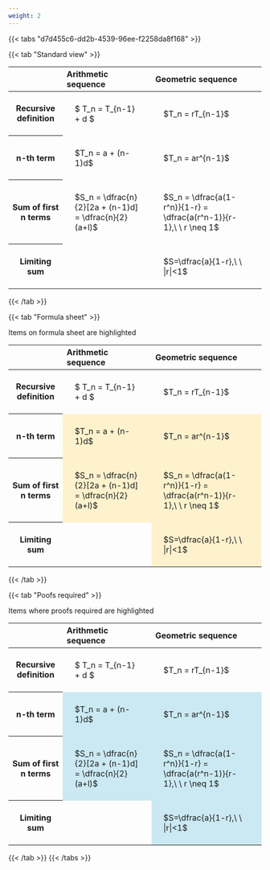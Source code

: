 ```yaml
---
weight: 2
---
```


{{< tabs "d7d455c6-dd2b-4539-96ee-f2258da8f168" >}}

{{< tab "Standard view" >}}

<style type="text/css">
#T_3dc3e th.col_heading {
  text-align: left;
  font-size: 1em;
}
#T_3dc3e td {
  text-align: left;
  font-size: 1em;
  padding: 1.5em;
}
</style>
<table id="T_3dc3e">
  <thead>
    <tr>
      <th class="blank level0" >&nbsp;</th>
      <th id="T_3dc3e_level0_col0" class="col_heading level0 col0" >Arithmetic sequence</th>
      <th id="T_3dc3e_level0_col1" class="col_heading level0 col1" >Geometric sequence</th>
    </tr>
  </thead>
  <tbody>
    <tr>
      <th id="T_3dc3e_level0_row0" class="row_heading level0 row0" >Recursive definition</th>
      <td id="T_3dc3e_row0_col0" class="data row0 col0" >$ T_n = T_{n-1} + d $</td>
      <td id="T_3dc3e_row0_col1" class="data row0 col1" >$T_n = rT_{n-1}$</td>
    </tr>
    <tr>
      <th id="T_3dc3e_level0_row1" class="row_heading level0 row1" >n-th term</th>
      <td id="T_3dc3e_row1_col0" class="data row1 col0" >$T_n = a + (n-1)d$</td>
      <td id="T_3dc3e_row1_col1" class="data row1 col1" >$T_n = ar^{n-1}$</td>
    </tr>
    <tr>
      <th id="T_3dc3e_level0_row2" class="row_heading level0 row2" >Sum of first n terms</th>
      <td id="T_3dc3e_row2_col0" class="data row2 col0" >$S_n = \dfrac{n}{2}[2a + (n-1)d] = \dfrac{n}{2}(a+l)$</td>
      <td id="T_3dc3e_row2_col1" class="data row2 col1" >$S_n = \dfrac{a(1-r^n)}{1-r} = \dfrac{a(r^n-1)}{r-1},\ \  r \neq 1$</td>
    </tr>
    <tr>
      <th id="T_3dc3e_level0_row3" class="row_heading level0 row3" >Limiting sum</th>
      <td id="T_3dc3e_row3_col0" class="data row3 col0" ></td>
      <td id="T_3dc3e_row3_col1" class="data row3 col1" >$S=\dfrac{a}{1-r},\ \ |r|<1$</td>
    </tr>
  </tbody>
</table>
{{< /tab >}}

{{< tab "Formula sheet" >}}

Items on formula sheet are highlighted 
<br>
<style type="text/css">
#T_48a46 th.col_heading {
  text-align: left;
  font-size: 1em;
}
#T_48a46 td {
  text-align: left;
  font-size: 1em;
  padding: 1.5em;
}
#T_48a46_row0_col0, #T_48a46_row0_col1, #T_48a46_row3_col0 {
  background-color: rgba(0,0,0,0);
}
#T_48a46_row1_col0, #T_48a46_row1_col1, #T_48a46_row2_col0, #T_48a46_row2_col1, #T_48a46_row3_col1 {
  background-color: rgba(255,194,10, 0.2);
}
</style>
<table id="T_48a46">
  <thead>
    <tr>
      <th class="blank level0" >&nbsp;</th>
      <th id="T_48a46_level0_col0" class="col_heading level0 col0" >Arithmetic sequence</th>
      <th id="T_48a46_level0_col1" class="col_heading level0 col1" >Geometric sequence</th>
    </tr>
  </thead>
  <tbody>
    <tr>
      <th id="T_48a46_level0_row0" class="row_heading level0 row0" >Recursive definition</th>
      <td id="T_48a46_row0_col0" class="data row0 col0" >$ T_n = T_{n-1} + d $</td>
      <td id="T_48a46_row0_col1" class="data row0 col1" >$T_n = rT_{n-1}$</td>
    </tr>
    <tr>
      <th id="T_48a46_level0_row1" class="row_heading level0 row1" >n-th term</th>
      <td id="T_48a46_row1_col0" class="data row1 col0" >$T_n = a + (n-1)d$</td>
      <td id="T_48a46_row1_col1" class="data row1 col1" >$T_n = ar^{n-1}$</td>
    </tr>
    <tr>
      <th id="T_48a46_level0_row2" class="row_heading level0 row2" >Sum of first n terms</th>
      <td id="T_48a46_row2_col0" class="data row2 col0" >$S_n = \dfrac{n}{2}[2a + (n-1)d] = \dfrac{n}{2}(a+l)$</td>
      <td id="T_48a46_row2_col1" class="data row2 col1" >$S_n = \dfrac{a(1-r^n)}{1-r} = \dfrac{a(r^n-1)}{r-1},\ \  r \neq 1$</td>
    </tr>
    <tr>
      <th id="T_48a46_level0_row3" class="row_heading level0 row3" >Limiting sum</th>
      <td id="T_48a46_row3_col0" class="data row3 col0" ></td>
      <td id="T_48a46_row3_col1" class="data row3 col1" >$S=\dfrac{a}{1-r},\ \ |r|<1$</td>
    </tr>
  </tbody>
</table>
{{< /tab >}}

{{< tab "Poofs required" >}}

Items where proofs required are highlighted 
<br>
<style type="text/css">
#T_ea059 th.col_heading {
  text-align: left;
  font-size: 1em;
}
#T_ea059 td {
  text-align: left;
  font-size: 1em;
  padding: 1.5em;
}
#T_ea059_row0_col0, #T_ea059_row0_col1, #T_ea059_row3_col0 {
  background-color: rgba(0,0,0,0);
}
#T_ea059_row1_col0, #T_ea059_row1_col1, #T_ea059_row2_col0, #T_ea059_row2_col1, #T_ea059_row3_col1 {
  background-color: rgba(0,150,200, 0.2);
}
</style>
<table id="T_ea059">
  <thead>
    <tr>
      <th class="blank level0" >&nbsp;</th>
      <th id="T_ea059_level0_col0" class="col_heading level0 col0" >Arithmetic sequence</th>
      <th id="T_ea059_level0_col1" class="col_heading level0 col1" >Geometric sequence</th>
    </tr>
  </thead>
  <tbody>
    <tr>
      <th id="T_ea059_level0_row0" class="row_heading level0 row0" >Recursive definition</th>
      <td id="T_ea059_row0_col0" class="data row0 col0" >$ T_n = T_{n-1} + d $</td>
      <td id="T_ea059_row0_col1" class="data row0 col1" >$T_n = rT_{n-1}$</td>
    </tr>
    <tr>
      <th id="T_ea059_level0_row1" class="row_heading level0 row1" >n-th term</th>
      <td id="T_ea059_row1_col0" class="data row1 col0" >$T_n = a + (n-1)d$</td>
      <td id="T_ea059_row1_col1" class="data row1 col1" >$T_n = ar^{n-1}$</td>
    </tr>
    <tr>
      <th id="T_ea059_level0_row2" class="row_heading level0 row2" >Sum of first n terms</th>
      <td id="T_ea059_row2_col0" class="data row2 col0" >$S_n = \dfrac{n}{2}[2a + (n-1)d] = \dfrac{n}{2}(a+l)$</td>
      <td id="T_ea059_row2_col1" class="data row2 col1" >$S_n = \dfrac{a(1-r^n)}{1-r} = \dfrac{a(r^n-1)}{r-1},\ \  r \neq 1$</td>
    </tr>
    <tr>
      <th id="T_ea059_level0_row3" class="row_heading level0 row3" >Limiting sum</th>
      <td id="T_ea059_row3_col0" class="data row3 col0" ></td>
      <td id="T_ea059_row3_col1" class="data row3 col1" >$S=\dfrac{a}{1-r},\ \ |r|<1$</td>
    </tr>
  </tbody>
</table>
{{< /tab >}}
{{< /tabs >}}